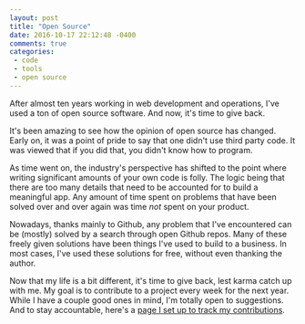 ```yaml
---
layout: post
title: "Open Source"
date: 2016-10-17 22:12:48 -0400
comments: true
categories:
 - code
 - tools
 - open source
---
```


After almost ten years working in web development and operations, I've used a
ton of open source software. And now, it's time to give back.

It's been amazing to see how the opinion of open source has changed. Early
on, it was a point of pride to say that one didn't use third party code. It
was viewed that if you did that, you didn't know how to program.

As time went on, the industry's perspective has shifted to the point
where writing significant amounts of your own code is folly. The logic being
that there are too many details that need to be accounted for to build a
meaningful app. Any amount of time spent on problems that have been solved over
and over again was time *not* spent on your product.

Nowadays, thanks mainly to Github, any problem that I've encountered can be
(mostly) solved by a search through open Github repos. Many of these freely
given solutions have been things I've used to build to a business. In most
cases, I've used these solutions for free, without even thanking the author.

Now that my life is a bit different, it's time to give back, lest karma catch up
with me. My goal is to contribute to a project every week for the next year.
While I have a couple good ones in mind, I'm totally open to suggestions. And to
stay accountable, here's a [page I set up to track my contributions](/open-source).

